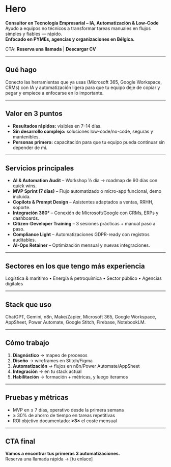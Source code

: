 # Hero
**Consultor en Tecnología Empresarial – IA, Automatización & Low-Code**  
Ayudo a equipos no técnicos a transformar tareas manuales en flujos simples y fiables — rápido.  
**Enfocado en PYMEs, agencias y organizaciones en Bélgica.**

CTA: **Reserva una llamada** | **Descargar CV**

---

## Qué hago
Conecto las herramientas que ya usas (Microsoft 365, Google Workspace, CRMs) con IA y automatización ligera para que tu equipo deje de copiar y pegar y empiece a enfocarse en lo importante.

---

## Valor en 3 puntos
- **Resultados rápidos:** visibles en 7–14 días.  
- **Sin desarrollo complejo:** soluciones low-code/no-code, seguras y mantenibles.  
- **Personas primero:** capacitación para que tu equipo pueda continuar sin depender de mí.

---

## Servicios principales
- **AI & Automation Audit** – Workshop ½ día → roadmap de 90 días con quick wins.  
- **MVP Sprint (7 días)** – Flujo automatizado o micro-app funcional, demo incluida.  
- **Copilots & Prompt Design** – Asistentes adaptados a ventas, RRHH, soporte.  
- **Integración 360°** – Conexión de Microsoft/Google con CRMs, ERPs y dashboards.  
- **Citizen-Developer Training** – 3 sesiones prácticas + manual paso a paso.  
- **Compliance Light** – Automatizaciones GDPR-ready con registros auditables.  
- **AI-Ops Retainer** – Optimización mensual y nuevas integraciones.

---

## Sectores en los que tengo más experiencia
Logística & marítimo • Energía & petroquímica • Sector público • Agencias digitales

---

## Stack que uso
ChatGPT, Gemini, n8n, Make/Zapier, Microsoft 365, Google Workspace, AppSheet, Power Automate, Google Stitch, Firebase, NotebookLM.

---

## Cómo trabajo
1) **Diagnóstico** → mapeo de procesos  
2) **Diseño** → wireframes en Stitch/Figma  
3) **Automatización** → flujos en n8n/Power Automate/AppSheet  
4) **Integración** → en tu stack actual  
5) **Habilitación** → formación + métricas, y luego iteramos

---

## Pruebas y métricas
- MVP en ≤ 7 días, operativo desde la primera semana  
- ≥ 30% de ahorro de tiempo en tareas repetitivas  
- ROI objetivo documentado: **>3×** el coste mensual

---

## CTA final
**Vamos a encontrar tus primeras 3 automatizaciones.**  
Reserva una llamada rápida → [tu enlace]
